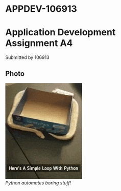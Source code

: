 # APPDEV-106913

# Application Development Assignment A4

Submitted by 106913

## Photo

![python loop](loops-in-python.gif 'source: https://media1.tenor.com/m/24epXdLCfYkAAAAd/loops-in-python.gif')  
*Python automates boring stuff!*
